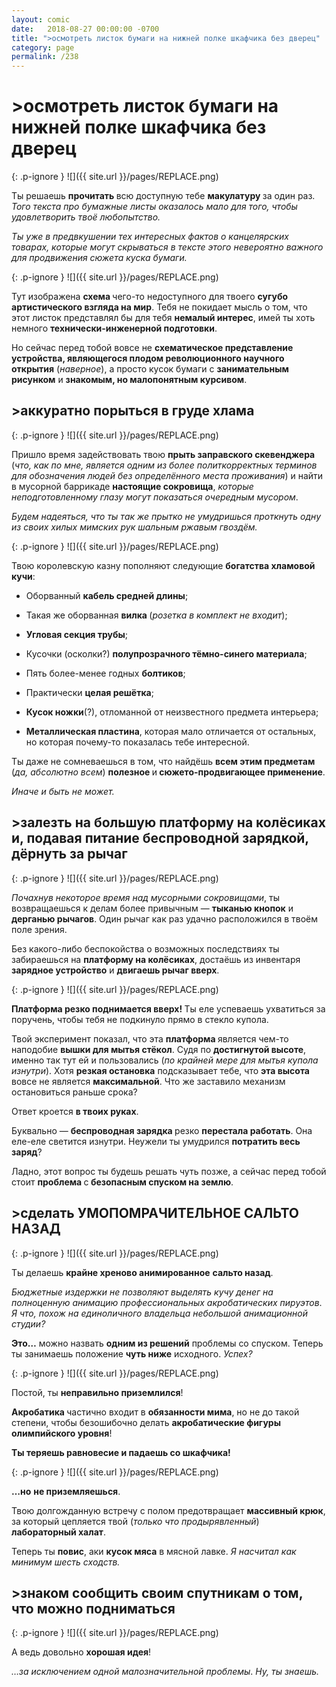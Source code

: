 ```yaml
---
layout: comic
date:   2018-08-27 00:00:00 -0700
title: ">осмотреть листок бумаги на нижней полке шкафчика без дверец"
category: page
permalink: /238
---
```

# >осмотреть листок бумаги на нижней полке шкафчика без дверец

{: .p-ignore }
![]({{ site.url }}/pages/REPLACE.png)

Ты решаешь <strong>прочитать </strong>всю доступную тебе <strong>макулатуру </strong>за один раз. <em>Того текста про бумажные листы оказалось мало для того, чтобы удовлетворить твоё любопытство.</em>

<em>Ты уже в предвкушении тех интересных фактов о канцелярских товарах, которые могут скрываться в тексте этого невероятно важного для продвижения сюжета куска бумаги. </em>

{: .p-ignore }
![]({{ site.url }}/pages/REPLACE.png)

Тут изображена <strong>схема </strong>чего-то недоступного для твоего <strong>сугубо артистического взгляда на мир</strong>. Тебя не покидает мысль о том, что этот листок представлял бы для тебя <strong>немалый интерес</strong>, имей ты хоть немного <strong>технически-инженерной подготовки</strong>.

Но сейчас перед тобой вовсе не <strong>схематическое представление устройства, являющегося плодом революционного научного открытия</strong> (<em>наверное</em>), а просто кусок бумаги с <strong>занимательным рисунком</strong> и <strong>знакомым, но малопонятным курсивом</strong>.

## >аккуратно порыться в груде хлама

{: .p-ignore }
![]({{ site.url }}/pages/REPLACE.png)

Пришло время задействовать твою <strong>прыть заправского скевенджера</strong> (<em>что, как по мне, является одним из более политкорректных терминов для обозначения людей без определённого места проживания</em>) и найти в мусорной баррикаде <strong>настоящие сокровища</strong>, <em>которые неподготовленному глазу могут показаться очередным мусором</em>.

<em>Будем надеяться, что ты так же прытко не умудришься проткнуть одну из своих хилых мимских рук шальным ржавым гвоздём.</em>

{: .p-ignore }
![]({{ site.url }}/pages/REPLACE.png)

Твою королевскую казну пополняют следующие <strong>богатства хламовой кучи</strong>:

<ul><li>Оборванный <strong>кабель средней длины</strong>;</li></ul>

<ul><li>Такая же оборванная <strong>вилка </strong>(<em>розетка в комплект не входит</em>);</li></ul>

<ul><li><strong>Угловая секция трубы</strong>;</li></ul>

<ul><li>Кусочки (осколки?) <strong>полупрозрачного тёмно-синего материала</strong>;</li></ul>

<ul><li>Пять более-менее годных <strong>болтиков</strong>;</li></ul>

<ul><li>Практически <strong>целая решётка</strong>;</li></ul>

<ul><li><strong>Кусок ножки</strong>(?), отломанной от неизвестного предмета интерьера;</li></ul>

<ul><li><strong>Металлическая пластина</strong>, которая мало отличается от остальных, но которая почему-то показалась тебе интересной.</li></ul>

Ты даже не сомневаешься в том, что найдёшь <strong>всем этим предметам</strong> (<em>да, абсолютно всем</em>) <strong>полезное </strong>и<strong> сюжето-продвигающее применение</strong>. 

<em>Иначе и быть не может.</em>

## >залезть на большую платформу на колёсиках и, подавая питание беспроводной зарядкой, дёрнуть за рычаг

{: .p-ignore }
![]({{ site.url }}/pages/REPLACE.png)

<em>Почахнув некоторое время над мусорными сокровищами</em>, ты возвращаешься к делам более привычным — <strong>тыканью кнопок</strong> и <strong>дерганью рычагов</strong>. Один рычаг как раз удачно расположился в твоём поле зрения.

Без какого-либо беспокойства о возможных последствиях ты забираешься на <strong>платформу на колёсиках</strong>, достаёшь из инвентаря <strong>зарядное устройство</strong> и <strong>двигаешь рычаг вверх</strong>.

{: .p-ignore }
![]({{ site.url }}/pages/REPLACE.png)

<strong>Платформа резко поднимается вверх! </strong>Ты еле успеваешь ухватиться за поручень, чтобы тебя не подкинуло прямо в стекло купола.

Твой эксперимент показал, что эта <strong>платформа </strong>является чем-то наподобие <strong>вышки для мытья стёкол</strong>. Судя по <strong>достигнутой высоте</strong>, именно так тут ей и пользовались (<em>по крайней мере для мытья купола изнутри</em>). Хотя <strong>резкая остановка</strong> подсказывает тебе, что <strong>эта высота</strong> вовсе не является <strong>максимальной</strong>. Что же заставило механизм остановиться раньше срока?

Ответ кроется <strong>в твоих руках</strong>. 

Буквально — <strong>беспроводная зарядка </strong>резко <strong>перестала работать</strong>. Она еле-еле светится изнутри. Неужели ты умудрился <strong>потратить весь заряд</strong>?

Ладно, этот вопрос ты будешь решать чуть позже, а сейчас перед тобой стоит <strong>проблема </strong>с<strong> безопасным спуском на землю</strong>.

## >сделать УМОПОМРАЧИТЕЛЬНОЕ САЛЬТО НАЗАД

{: .p-ignore }
![]({{ site.url }}/pages/REPLACE.png)

Ты делаешь <strong>крайне хреново анимированное</strong> <strong>сальто назад</strong>. 

<em>Бюджетные издержки не позволяют выделять кучу денег на полноценную анимацию профессиональных акробатических пируэтов</em>. <em>Я что, похож на единоличного владельца небольшой анимационной студии?</em>

<strong>Это…</strong> можно назвать <strong>одним из решений</strong> проблемы со спуском. Теперь ты занимаешь положение <strong>чуть ниже</strong> исходного. <em>Успех?</em>

{: .p-ignore }
![]({{ site.url }}/pages/REPLACE.png)

Постой, ты <strong>неправильно приземлился</strong>! 

<strong>Акробатика </strong>частично входит в <strong>обязанности мима</strong>, но не до такой степени, чтобы безошибочно делать <strong>акробатические фигуры олимпийского уровня</strong>!

<strong>Ты теряешь равновесие и падаешь со шкафчика!</strong>

{: .p-ignore }
![]({{ site.url }}/pages/REPLACE.png)

<strong>…но</strong> <strong>не приземляешься</strong>.

Твою долгожданную встречу с полом предотвращает <strong>массивный крюк</strong>, за который цепляется твой (<em>только что продырявленный</em>) <strong>лабораторный халат</strong>. 

Теперь ты <strong>повис</strong>, аки <strong>кусок мяса</strong> в мясной лавке. <em>Я насчитал как минимум шесть сходств.</em>

## >знаком сообщить своим спутникам о том, что можно подниматься

{: .p-ignore }
![]({{ site.url }}/pages/REPLACE.png)

А ведь довольно <strong>хорошая идея</strong>! 

<em>…за исключением одной малозначительной проблемы</em>. <em>Ну, ты знаешь.</em>

